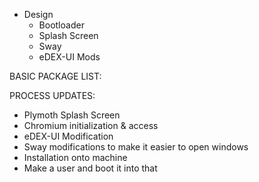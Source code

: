 - Design
    - Bootloader
    - Splash Screen
    - Sway
    - eDEX-UI Mods

BASIC PACKAGE LIST:

PROCESS UPDATES:

- Plymoth Splash Screen
- Chromium initialization & access
- eDEX-UI Modification
- Sway modifications to make it easier to open windows
- Installation onto machine
- Make a user and boot it into that